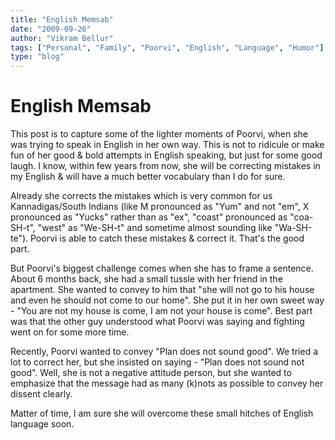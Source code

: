 ```yaml
---
title: "English Memsab"
date: "2009-09-26"
author: "Vikram Bellur"
tags: ["Personal", "Family", "Poorvi", "English", "Language", "Humor"]
type: "blog"
---
```


# English Memsab

This post is to capture some of the lighter moments of Poorvi, when she was trying to speak in English in her own way. This is not to ridicule or make fun of her good & bold attempts in English speaking, but just for some good laugh. I know, within few years from now, she will be correcting mistakes in my English & will have a much better vocabulary than I do for sure.

Already she corrects the mistakes which is very common for us Kannadigas/South Indians (like M pronounced as "Yum" and not "em", X pronounced as "Yucks" rather than as "ex", "coast" pronounced as "coa-SH-t", "west" as "We-SH-t" and sometime almost sounding like "Wa-SH-te"). Poorvi is able to catch these mistakes & correct it. That's the good part.

But Poorvi's biggest challenge comes when she has to frame a sentence. About 6 months back, she had a small tussle with her friend in the apartment. She wanted to convey to him that "she will not go to his house and even he should not come to our home". She put it in her own sweet way - "You are not my house is come, I am not your house is come". Best part was that the other guy understood what Poorvi was saying and fighting went on for some more time.

Recently, Poorvi wanted to convey "Plan does not sound good". We tried a lot to correct her, but she insisted on saying - "Plan does not sound not good". Well, she is not a negative attitude person, but she wanted to emphasize that the message had as many (k)nots as possible to convey her dissent clearly.

Matter of time, I am sure she will overcome these small hitches of English language soon.
